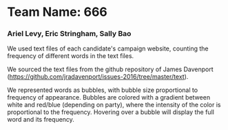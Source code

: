 # Team Name: 666 
### Ariel Levy, Eric Stringham, Sally Bao

We used text files of each candidate's campaign website, counting the frequency of different words in the text files.

We sourced the text files from the github repository of James Davenport (https://github.com/jradavenport/issues-2016/tree/master/text).

We represented words as bubbles, with bubble size proportional to frequency of appearance. Bubbles are colored with a gradient between white and red/blue (depending on party), where the intensity of the color is proportional to the frequency. Hovering over a bubble will display the full word and its frequency.

